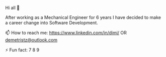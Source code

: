 Hi all 👋

After working as a Mechanical Engineer for 6 years I have decided to make a career change into Software Development.

📫 How to reach me: https://www.linkedin.com/in/dimi/ OR demetristz@outlook.com 

⚡ Fun fact: 7 8 9
